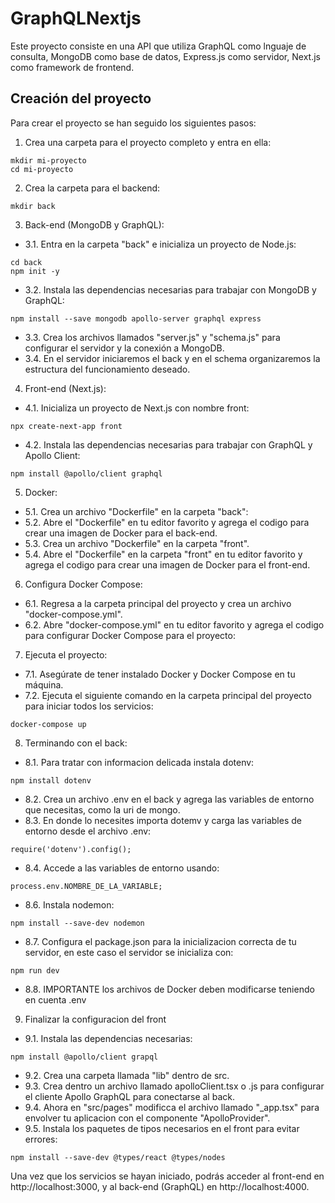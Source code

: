 # GraphQLNextjs
Este proyecto consiste en una API que utiliza GraphQL como lnguaje de consulta, MongoDB como base de datos, Express.js como servidor, Next.js como framework de frontend.

## Creación del proyecto
Para crear el proyecto se han seguido los siguientes pasos:

1. Crea una carpeta para el proyecto completo y entra en ella:
```
mkdir mi-proyecto
cd mi-proyecto
```
2. Crea la carpeta para el backend:
```
mkdir back
```
3. Back-end (MongoDB y GraphQL):
* 3.1. Entra en la carpeta "back" e inicializa un proyecto de Node.js:
```
cd back
npm init -y
```
* 3.2. Instala las dependencias necesarias para trabajar con MongoDB y GraphQL:
```
npm install --save mongodb apollo-server graphql express
```
* 3.3. Crea los archivos llamados "server.js" y "schema.js" para configurar el servidor y la conexión a MongoDB.
* 3.4. En el servidor iniciaremos el back y en el schema organizaremos la estructura del funcionamiento deseado.
4. Front-end (Next.js):
* 4.1. Inicializa un proyecto de Next.js con nombre front:
```
npx create-next-app front
```
* 4.2. Instala las dependencias necesarias para trabajar con GraphQL y Apollo Client:
```
npm install @apollo/client graphql
```
5. Docker:
* 5.1. Crea un archivo "Dockerfile" en la carpeta "back":
* 5.2. Abre el "Dockerfile" en tu editor favorito y agrega el codigo para crear una imagen de Docker para el back-end.
* 5.3. Crea un archivo "Dockerfile" en la carpeta "front".
* 5.4. Abre el "Dockerfile" en la carpeta "front" en tu editor favorito y agrega el codigo para crear una imagen de Docker para el front-end.
6. Configura Docker Compose:
* 6.1. Regresa a la carpeta principal del proyecto y crea un archivo "docker-compose.yml".
* 6.2. Abre "docker-compose.yml" en tu editor favorito y agrega el codigo para configurar Docker Compose para el proyecto:
7. Ejecuta el proyecto:
 
* 7.1. Asegúrate de tener instalado Docker y Docker Compose en tu máquina.
* 7.2. Ejecuta el siguiente comando en la carpeta principal del proyecto para iniciar todos los servicios:
```
docker-compose up
```
8. Terminando con el back:
* 8.1. Para tratar con informacion delicada instala dotenv:
```
npm install dotenv
```
* 8.2. Crea un archivo .env en el back y agrega las variables de entorno que necesitas, como la uri de mongo.
* 8.3. En donde lo necesites importa dotemv y carga las variables de entorno desde el archivo .env:
```
require('dotenv').config();
```
* 8.4. Accede a las variables de entorno usando:
```
process.env.NOMBRE_DE_LA_VARIABLE;
```
* 8.6. Instala nodemon:
```
npm install --save-dev nodemon
```
* 8.7. Configura el package.json para la inicializacion correcta de tu servidor, en este caso el servidor se inicializa con:
```
npm run dev
```
* 8.8. IMPORTANTE los archivos de Docker deben modificarse teniendo en cuenta .env
9. Finalizar la configuracion del front
* 9.1. Instala las dependencias necesarias:
```
npm install @apollo/client grapql
```
* 9.2. Crea una carpeta llamada "lib" dentro de src.
* 9.3. Crea dentro un archivo llamado apolloClient.tsx o .js para configurar el cliente Apollo GraphQL para conectarse al back.
* 9.4. Ahora en "src/pages" modificca el archivo llamado "_app.tsx" para envolver tu aplicacion con el componente "ApolloProvider".
* 9.5. Instala los paquetes de tipos necesarios en el front para evitar errores:
```
npm install --save-dev @types/react @types/nodes
```

Una vez que los servicios se hayan iniciado, podrás acceder al front-end en http://localhost:3000, y al back-end (GraphQL) en http://localhost:4000.
